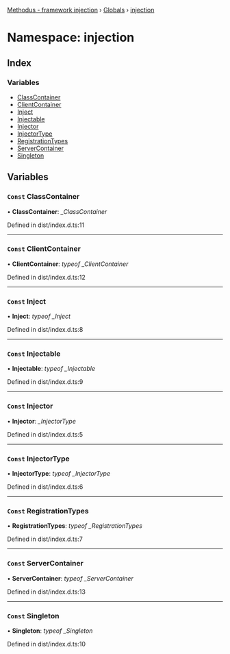 [Methodus - framework injection](../README.md) › [Globals](../globals.md) › [injection](modules/framework/injection/injection.md)

# Namespace: injection

## Index

### Variables

* [ClassContainer](#const-classcontainer)
* [ClientContainer](#const-clientcontainer)
* [Inject](#const-inject)
* [Injectable](#const-injectable)
* [Injector](#const-injector)
* [InjectorType](#const-injectortype)
* [RegistrationTypes](#const-registrationtypes)
* [ServerContainer](#const-servercontainer)
* [Singleton](#const-singleton)

## Variables

### `Const` ClassContainer

• **ClassContainer**: *_ClassContainer*

Defined in dist/index.d.ts:11

___

### `Const` ClientContainer

• **ClientContainer**: *typeof _ClientContainer*

Defined in dist/index.d.ts:12

___

### `Const` Inject

• **Inject**: *typeof _Inject*

Defined in dist/index.d.ts:8

___

### `Const` Injectable

• **Injectable**: *typeof _Injectable*

Defined in dist/index.d.ts:9

___

### `Const` Injector

• **Injector**: *_InjectorType*

Defined in dist/index.d.ts:5

___

### `Const` InjectorType

• **InjectorType**: *typeof _InjectorType*

Defined in dist/index.d.ts:6

___

### `Const` RegistrationTypes

• **RegistrationTypes**: *typeof _RegistrationTypes*

Defined in dist/index.d.ts:7

___

### `Const` ServerContainer

• **ServerContainer**: *typeof _ServerContainer*

Defined in dist/index.d.ts:13

___

### `Const` Singleton

• **Singleton**: *typeof _Singleton*

Defined in dist/index.d.ts:10
